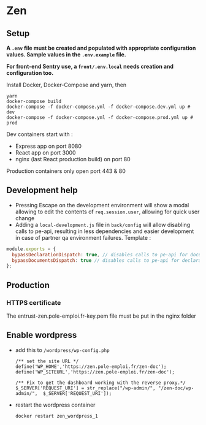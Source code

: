 # Zen

## Setup

**A `.env` file must be created and populated with appropriate configuration values. Sample values in the `.env.example` file.**

**For front-end Sentry use, a `front/.env.local` needs creation and configuration too.**

Install Docker, Docker-Compose and yarn, then

```
yarn
docker-compose build
docker-compose -f docker-compose.yml -f docker-compose.dev.yml up # dev
docker-compose -f docker-compose.yml -f docker-compose.prod.yml up # prod
```

Dev containers start with :

- Express app on port 8080
- React app on port 3000
- nginx (last React production build) on port 80

Production containers only open port 443 & 80

## Development help

- Pressing Escape on the development environment will show a modal allowing to edit the contents of `req.session.user`, allowing for quick user change
- Adding a `local-development.js` file in `back/config` will allow disabling calls to pe-api, resulting in less dependencies and easier development in case of partner qa environment failures. Template :

```js
module.exports = {
  bypassDeclarationDispatch: true, // disables calls to pe-api for documents
  bypassDocumentsDispatch: true // disables calls to pe-api for declarations
};
```

## Production

### HTTPS certificate

The entrust-zen.pole-emploi.fr-key.pem file must be put in the nginx folder


## Enable wordpress

- add this to `/wordpress/wp-config.php`

  ```
  /** set the site URL */
  define('WP_HOME','https://zen.pole-emploi.fr/zen-doc');
  define('WP_SITEURL','https://zen.pole-emploi.fr/zen-doc');

  /** Fix to get the dashboard working with the reverse proxy.*/
  $_SERVER['REQUEST_URI'] = str_replace("/wp-admin/", "/zen-doc/wp-admin/",  $_SERVER['REQUEST_URI']);
  ```

- restart the wordpress container

  `docker restart zen_wordpress_1`